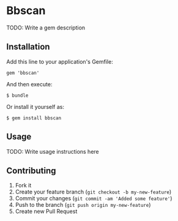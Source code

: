 # Bbscan

TODO: Write a gem description

## Installation

Add this line to your application's Gemfile:

    gem 'bbscan'

And then execute:

    $ bundle

Or install it yourself as:

    $ gem install bbscan

## Usage

TODO: Write usage instructions here

## Contributing

1. Fork it
2. Create your feature branch (`git checkout -b my-new-feature`)
3. Commit your changes (`git commit -am 'Added some feature'`)
4. Push to the branch (`git push origin my-new-feature`)
5. Create new Pull Request
